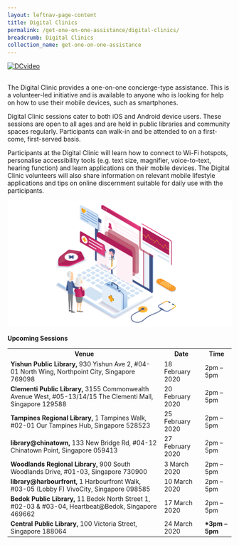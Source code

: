 ```yaml
---
layout: leftnav-page-content
title: Digital Clinics
permalink: /get-one-on-one-assistance/digital-clinics/
breadcrumb: Digital Clinics
collection_name: get-one-on-one-assistance
---
```


[![DCvideo](https://img.youtube.com/vi/2p2-mMrdo6s/maxresdefault.jpg)](https://www.youtube.com/watch?v=2p2-mMrdo6s?autoplay=1)

<br>The Digital Clinic provides a one-on-one concierge-type assistance. This is a volunteer-led initiative and is available to anyone who is looking for help on how to use their mobile devices, such as smartphones. 

Digital Clinic sessions cater to both iOS and Android device users. These sessions are open to all ages and are held in public libraries and community spaces regularly. Participants can walk-in and be attended to on a first-come, first-served basis. 

Participants at the Digital Clinic will learn how to connect to Wi-Fi hotspots, personalise accessibility tools (e.g. text size, magnifier, voice-to-text, hearing function) and learn applications on their mobile devices. The Digital Clinic volunteers will also share information on relevant mobile lifestyle applications and tips on online discernment suitable for daily use with the participants.<br>

![graphic](/images/home-page/digital-clinics-graphic.png) <br>

**Upcoming Sessions**
<br>

<table>
  <tr><th><b>Venue</b></th>
  <th><b>Date</b></th>
  <th><b>Time</b></th></tr>

<tr>  
<td><b>Yishun Public Library,</b> 930 Yishun Ave 2, #04-01 North Wing, Northpoint City, Singapore 769098</td>
<td>18 February 2020</td> 
<td>2pm – 5pm</td> </tr>

<tr>  
<td><b>Clementi Public Library,</b> 3155 Commonwealth Avenue West, #05-13/14/15 The Clementi Mall, Singapore 129588</td>
<td>20 February 2020</td> 
<td>2pm – 5pm</td> </tr>

<tr>  
<td><b>Tampines Regional Library,</b> 1 Tampines Walk, #02-01 Our Tampines Hub, Singapore 528523</td>
<td>25 February 2020</td> 
<td>2pm – 5pm</td> </tr>

<tr>  
<td><b>library@chinatown,</b> 133 New Bridge Rd, #04-12 Chinatown Point, Singapore 059413</td>
<td>27 February 2020</td> 
<td>2pm – 5pm</td> </tr>

<tr>  
<td><b>Woodlands Regional Library,</b> 900 South Woodlands Drive, #01-03, Singapore 730900</td>
<td>3 March 2020</td> 
<td>2pm – 5pm</td> </tr>

<tr>  
<td><b>library@harbourfront,</b> 1 Harbourfront Walk, #03-05 (Lobby F) VivoCity, Singapore 098585</td>
<td>10 March 2020</td> 
<td>2pm – 5pm</td> </tr>

<tr>  
<td><b>Bedok Public Library,</b> 11 Bedok North Street 1, #02-03 & #03-04, Heartbeat@Bedok, Singapore 469662</td>
<td>17 March 2020</td> 
<td>2pm – 5pm</td> </tr>

<tr>  
<td><b>Central Public Library,</b> 100 Victoria Street, Singapore 188064</td>
<td>24 March 2020</td> 
<td><b>*3pm – 5pm</b></td> </tr>

</table>







